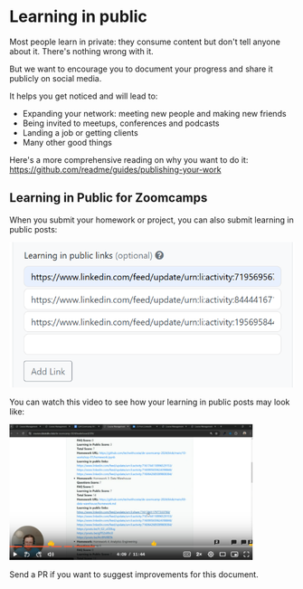 # Learning in public

Most people learn in private: they consume content but don't tell
anyone about it. There's nothing wrong with it.

But we want to encourage you to document your progress and
share it publicly on social media.

It helps you get noticed and will lead to:

* Expanding your network: meeting new people and making new friends
* Being invited to meetups, conferences and podcasts
* Landing a job or getting clients
* Many other good things

Here's a more comprehensive reading on why you want to do it: <https://github.com/readme/guides/publishing-your-work>

## Learning in Public for Zoomcamps

When you submit your homework or project, you can also submit
learning in public posts:

<img src="https://github.com/DataTalksClub/mlops-zoomcamp/blob/main/images/learning-in-public-links.png?raw=true" />

You can watch this video to see how your learning in public posts may look like:

<a href="https://www.loom.com/share/710e3297487b409d94df0e8da1c984ce" target="_blank">
    <img src="https://github.com/DataTalksClub/mlops-zoomcamp/blob/main/images/learning-in-public.png?raw=true" height="240" />
</a>

Send a PR if you want to suggest improvements for this document.
